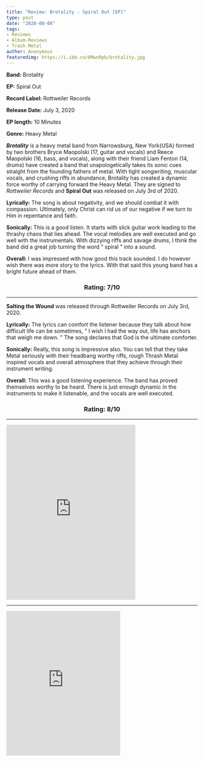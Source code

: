 ```yaml
---
title: "Review: Brotality - Spiral Out [EP]"
type: post
date: "2020-08-08"
tags:
- Reviews
- Album-Reviews
- Trash Metal
author: Anonymous
featuredimg: https://i.ibb.co/8MwnRpb/brotality.jpg
---
```


**Band:** Brotality

**EP:** Spiral Out

**Record Label:** Rottweiler Records

**Release Date:** July 3, 2020

**EP length:** 10 Minutes

**Genre:** Heavy Metal

**_Brotality_** is a heavy metal band from Narrowsburg, New York(USA) formed by two brothers Bryce Maopolski (17, guitar and vocals) and Reece Maopolski (16, bass, and vocals), along with their friend Liam Fenton (14, drums) have created a band that unapologetically takes its sonic cues straight from the founding fathers of metal. With tight songwriting, muscular vocals, and crushing riffs in abundance, Brotality has created a dynamic force worthy of carrying forward the Heavy Metal. They are signed to _Rottweiler Records_ and **Spiral Out** was released on July 3rd of 2020.

**Lyrically:** The song is about negativity, and we should combat it with compassion. Ultimately, only Christ can rid us of our negative if we turn to Him in repentance and faith.

**Sonically:** This is a good listen. It starts with slick guitar work leading to the thrashy chaos that lies ahead. The vocal melodies are well executed and go well with the instrumentals. With dizzying riffs and savage drums, I think the band did a great job turning the word " spiral " into a sound.

**Overall:** I was impressed with how good this track sounded. I do however wish there was more story to the lyrics. With that said this young band has a bright future ahead of them.

<h3 style="text-align:center;">Rating: 7/10</h3>

* * *

**Salting the Wound** was released through Rottweiler Records on July 3rd, 2020.

**Lyrically:** The lyrics can comfort the listener because they talk about how difficult life can be sometimes, " I wish I had the way out, life has anchors that weigh me down. " The song declares that God is the ultimate comforter.

**Sonically:** Really, this song is impressive also. You can tell that they take Metal seriously with their headbang worthy riffs, rough Thrash Metal inspired vocals and overall atmosphere that they achieve through their instrument writing.

**Overall:** This was a good listening experience. The band has proved themselves worthy to be heard. There is just enough dynamic in the instruments to make it listenable, and the vocals are well executed.

 <h3 style="text-align:center;">Rating: 8/10</h3>

* * *

<iframe style="border: 0; width: 340px; height: 460px;" src="https://bandcamp.com/EmbeddedPlayer/album=1387372007/size=large/bgcol=ffffff/linkcol=0687f5/tracklist=false/transparent=true/" seamless><a href="https://brotality.bandcamp.com/album/spiral-out">Spiral Out by Brotality</a></iframe>

* * *

<iframe src="https://open.spotify.com/embed/album/1StUhLW1I7v8R15lsJRzv3" width="300" height="380" frameborder="0" allowtransparency="true" allow="encrypted-media"></iframe>